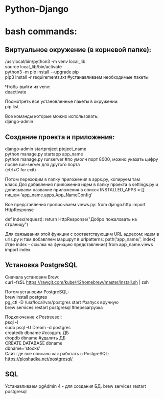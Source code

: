 # Python-Django

# bash commands:  
## Виртуальное окружение (в корневой папке):  
/usr/local/bin/python3 -m venv local_lib  
source local_lib/bin/activate  
python3 -m pip install --upgrade pip  
pip3 install -r requirements.txt  #устанавливаем необходимые пакеты  

Чтобы выйти из  venv:  
deactivate  
   
 Посмотреть все установленные пакеты в окружении:  
 pip list. 
 
Все команды которые можно использовать:  
django-admin

## Создание проекта и приложения:   
django-admin startproject ptoject_name  
python manage.py startapp app_name  
python manage.py runserver #по умолч порт 8000, можно указать цифру после run-server для другого порта  
(ctrl+C  for exit)  


Потом переходим в папку приложения в apps.py,  копируем там класс.Для добавления приложения идем в папку проекта в settings.py и дописываем название приложения в список INSTALLED_APPS = [] пишем 'app_name.apps.App_NameConfig'

Все представления прописываем views.py:
from django.http import HttpResponse

def index(request):
 return HttpResponse("Добро пожаловать на страницу")

Для связывания этой функции с соответствующим URL адресом: идем в urls.py и там добавляем маршрут в urlpatterns:
path('app_name/', index)    #где index - ссылка на функцию представления( from app_name.views import index
 
 ## Установка PostgreSQL  
 Сначала установим Brew:  
 curl -fsSL https://rawgit.com/kube/42homebrew/master/install.sh | zsh  
 
 Потом установим PostgreSQL:  
 brew install postgres  
 pg_ctl -D /usr/local/var/postgres start #запуск вручную  
 brew services restart postgresql #перезагрузка  
 
 Подключение к Postreesql:  
 psql -l  
 sudo psql -U Dream -d postgres  
 createdb dbname #создать ДБ  
 dropdb dbname #удалить ДБ  
 CREATE DATABASE dbname   
 dbname='stocks'  
 Сайт где все описано как работать с PostgreSQL: https://ploshadka.net/postgresql/
## SQL
Устанавливаем pgAdmin 4 - для создания БД. 
brew services restart postgresql 
